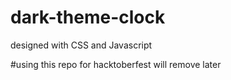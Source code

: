 # dark-theme-clock
designed with CSS and Javascript

#using this repo for hacktoberfest will remove later
